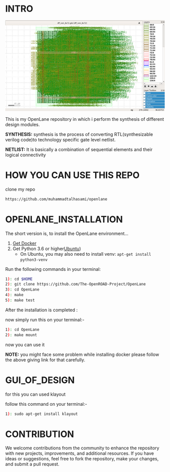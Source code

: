 # INTRO
![logo](https://github.com/muhammadtalhasami/openlane/blob/main/designs/ram_8x72/src/klayout_8x72.png)

This is my OpenLane repository in which i perform the synthesis of different design modules.

**SYNTHESIS:** synthesis is the process of converting RTL(synthesizable verilog code)to technology specific gate level netlist.

**NETLIST:** It is basically a combination of sequential elements and their logical connectivity

# HOW YOU CAN USE THIS REPO

clone my repo
```sh
https://github.com/muhammadtalhasami/openlane
```

# OPENLANE_INSTALLATION 

The short version is, to install the OpenLane environment...

1. [Get Docker](https://docs.docker.com/get-docker/)
2. Get Python 3.6 or higher[Ubuntu](https://packages.ubuntu.com/focal/python3))
    * On Ubuntu, you may also need to install venv: `apt-get install python3-venv`
  
Run the following commands in your terminal:

```sh
1): cd $HOME
2): git clone https://github.com/The-OpenROAD-Project/OpenLane
3): cd OpenLane
4): make
5): make test
```

After the installation is completed :

now simply run this on your terminal:-

```sh
1): cd OpenLane
2): make mount
```

now you can use it

**NOTE:** you might face some problem while installing docker please follow the above giving link for that carefully. 

# GUI_OF_DESIGN

for this you can used klayout 

follow this command on your terminal:-

```sh
1): sudo apt-get install klayout
```

# CONTRIBUTION

We welcome contributions from the community to enhance the repository with new projects, improvements, and additional resources. If you 
have ideas or suggestions, feel free to fork the repository, make your changes, and submit a pull request.
